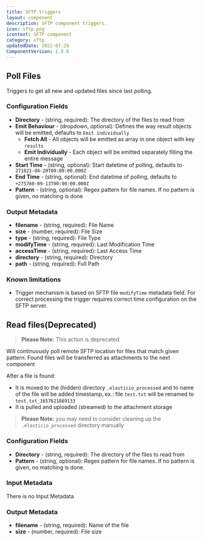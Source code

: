 ```yaml
---
title: SFTP triggers
layout: component
description: SFTP component triggers.
icon: sftp.png
icontext: SFTP component
category: sftp
updatedDate: 2022-07-29
ComponentVersion: 1.5.0
---
```


## Poll Files

Triggers to get all new and updated files since last polling.

### Configuration Fields

* **Directory** - (string, required): The directory of the files to read from
* **Emit Behaviour** - (dropdown, optional): Defines the way result objects will be emitted, defaults to `Emit individually`
    * **Fetch All** - All objects will be emitted as array in one object with key `results`
    * **Emit Individually** - Each object will be emitted separately filling the entire message
* **Start Time** - (string, optional): Start datetime of polling, defaults to`-271821-04-20T00:00:00.000Z`
* **End Time** - (string, optional): End datetime of polling, defaults to `+275760-09-13T00:00:00.000Z`
* **Pattern** - (string, optional): Regex pattern for file names. If no pattern is given, no matching is done


### Output Metadata

* **filename** - (string, required): File Name
* **size** - (number, required): File Size
* **type** - (string, required): File Type
* **modifyTime** - (string, required): Last Modification Time
* **accessTime** - (string, required): Last Access Time
* **directory** - (string, required): Directory
* **path** - (string, required): Full Path

### Known limitations

* Trigger mechanism is based on SFTP file `modifyTime` metadata field. For correct processing the trigger requires correct time configuration on the SFTP server.

## Read files(Deprecated)

>**Please Note:** This action is deprecated.

Will continuously poll remote SFTP location for files that match given pattern. Found files will be transferred as attachments to the next component

After a file is found:
 * It is moved to the (hidden) directory `.elasticio_processed` and to name of the file will be added timestamp, ex.: file `test.txt` will be renamed to `test.txt_1657621889133`
 * It is pulled and uploaded (streamed) to the attachment storage

>**Please Note:** you may need to consider cleaning up the `.elasticio_processed` directory manually

### Configuration Fields

* **Directory** - (string, required): The directory of the files to read from
* **Pattern** - (string, optional): Regex pattern for file names. If no pattern is given, no matching is done.

### Input Metadata

There is no Input Metadata

### Output Metadata

* **filename** - (string, required): Name of the file
* **size** - (number, required): File size
